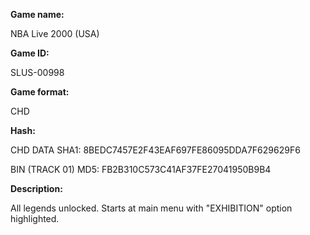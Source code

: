 **Game name:**

NBA Live 2000 (USA)

**Game ID:**

SLUS-00998

**Game format:**

CHD

**Hash:**

CHD DATA SHA1: 8BEDC7457E2F43EAF697FE86095DDA7F629629F6

BIN (TRACK 01) MD5: FB2B310C573C41AF37FE27041950B9B4

**Description:**

All legends unlocked. Starts at main menu with "EXHIBITION" option highlighted.